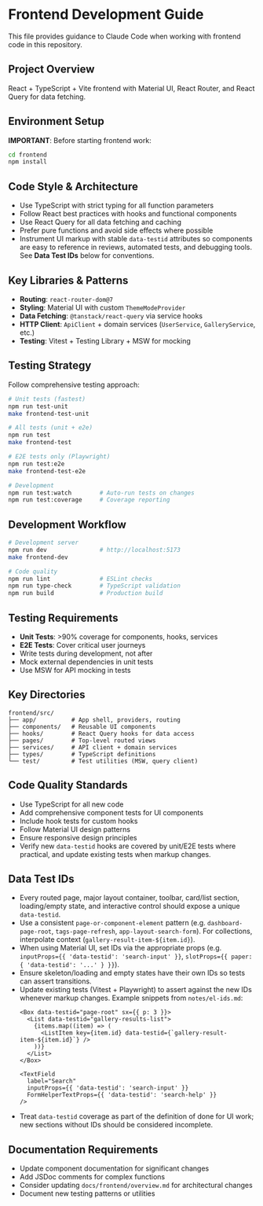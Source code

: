 # Frontend Development Guide

This file provides guidance to Claude Code when working with frontend code in this repository.

## Project Overview
React + TypeScript + Vite frontend with Material UI, React Router, and React Query for data fetching.

## Environment Setup
**IMPORTANT**: Before starting frontend work:
```bash
cd frontend
npm install
```

## Code Style & Architecture
- Use TypeScript with strict typing for all function parameters
- Follow React best practices with hooks and functional components
- Use React Query for all data fetching and caching
- Prefer pure functions and avoid side effects where possible
- Instrument UI markup with stable `data-testid` attributes so components are easy to reference in reviews, automated tests, and debugging tools. See **Data Test IDs** below for conventions.

## Key Libraries & Patterns
- **Routing**: `react-router-dom@7`
- **Styling**: Material UI with custom `ThemeModeProvider`
- **Data Fetching**: `@tanstack/react-query` via service hooks
- **HTTP Client**: `ApiClient` + domain services (`UserService`, `GalleryService`, etc.)
- **Testing**: Vitest + Testing Library + MSW for mocking

## Testing Strategy
Follow comprehensive testing approach:
```bash
# Unit tests (fastest)
npm run test-unit
make frontend-test-unit

# All tests (unit + e2e)
npm run test
make frontend-test

# E2E tests only (Playwright)
npm run test:e2e
make frontend-test-e2e

# Development
npm run test:watch        # Auto-run tests on changes
npm run test:coverage     # Coverage reporting
```

## Development Workflow
```bash
# Development server
npm run dev               # http://localhost:5173
make frontend-dev

# Code quality
npm run lint              # ESLint checks
npm run type-check        # TypeScript validation
npm run build             # Production build
```

## Testing Requirements
- **Unit Tests**: >90% coverage for components, hooks, services
- **E2E Tests**: Cover critical user journeys
- Write tests during development, not after
- Mock external dependencies in unit tests
- Use MSW for API mocking in tests

## Key Directories
```
frontend/src/
├── app/          # App shell, providers, routing
├── components/   # Reusable UI components
├── hooks/        # React Query hooks for data access
├── pages/        # Top-level routed views
├── services/     # API client + domain services
├── types/        # TypeScript definitions
└── test/         # Test utilities (MSW, query client)
```

## Code Quality Standards
- Use TypeScript for all new code
- Add comprehensive component tests for UI components
- Include hook tests for custom hooks
- Follow Material UI design patterns
- Ensure responsive design principles
- Verify new `data-testid` hooks are covered by unit/E2E tests where practical, and update existing tests when markup changes.

## Data Test IDs
- Every routed page, major layout container, toolbar, card/list section, loading/empty state, and interactive control should expose a unique `data-testid`.
- Use a consistent `page-or-component-element` pattern (e.g. `dashboard-page-root`, `tags-page-refresh`, `app-layout-search-form`). For collections, interpolate context (`gallery-result-item-${item.id}`).
- When using Material UI, set IDs via the appropriate props (e.g. `inputProps={{ 'data-testid': 'search-input' }}`, `slotProps={{ paper: { 'data-testid': '...' } }}`).
- Ensure skeleton/loading and empty states have their own IDs so tests can assert transitions.
- Update existing tests (Vitest + Playwright) to assert against the new IDs whenever markup changes. Example snippets from `notes/el-ids.md`:
  ```tsx
  <Box data-testid="page-root" sx={{ p: 3 }}>
    <List data-testid="gallery-results-list">
      {items.map((item) => (
        <ListItem key={item.id} data-testid={`gallery-result-item-${item.id}`} />
      ))}
    </List>
  </Box>

  <TextField
    label="Search"
    inputProps={{ 'data-testid': 'search-input' }}
    FormHelperTextProps={{ 'data-testid': 'search-help' }}
  />
  ```
- Treat `data-testid` coverage as part of the definition of done for UI work; new sections without IDs should be considered incomplete.

## Documentation Requirements
- Update component documentation for significant changes
- Add JSDoc comments for complex functions
- Consider updating `docs/frontend/overview.md` for architectural changes
- Document new testing patterns or utilities
